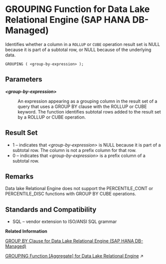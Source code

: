 <!-- loio259511aa310241949d6e8389561dc62c -->

# GROUPING Function for Data Lake Relational Engine \(SAP HANA DB-Managed\)

Identifies whether a column in a `ROLLUP` or `CUBE` operation result set is NULL because it is part of a subtotal row, or NULL because of the underlying data.



```
GROUPING ( <group-by-expression> ); 
```



<a name="loio259511aa310241949d6e8389561dc62c__section_x12_bqg_trb"/>

## Parameters


<dl>
<dt><b>

*<group-by-expression\>*

</b></dt>
<dd>

An expression appearing as a grouping column in the result set of a query that uses a GROUP BY clause with the ROLLUP or CUBE keyword. The function identifies subtotal rows added to the result set by a ROLLUP or CUBE operation.



</dd>
</dl>



<a name="loio259511aa310241949d6e8389561dc62c__section_ayp_bqg_trb"/>

## Result Set

-   1 – indicates that *<group-by-expression\>* is NULL because it is part of a subtotal row. The column is not a prefix column for that row.
-   0 – indicates that *<group-by-expression\>* is a prefix column of a subtotal row.



<a name="loio259511aa310241949d6e8389561dc62c__section_nm2_cqg_trb"/>

## Remarks

Data lake Relational Engine does not support the PERCENTILE\_CONT or PERCENTILE\_DISC functions with GROUP BY CUBE operations.



<a name="loio259511aa310241949d6e8389561dc62c__section_ugp_cqg_trb"/>

## Standards and Compatibility

-   SQL – vendor extension to ISO/ANSI SQL grammar

**Related Information**  


[GROUP BY Clause for Data Lake Relational Engine \(SAP HANA DB-Managed\)](../030-sql-statements/group-by-clause-for-data-lake-relational-engine-sap-hana-db-managed-86be6d9.md)

[GROUPING Function \[Aggregate\] for Data Lake Relational Engine](https://help.sap.com/viewer/19b3964099384f178ad08f2d348232a9/2024_1_QRC/en-US/a554461384f21015aca0af2a35f9c2a7.html "Identifies whether a column in a ROLLUP or CUBE operation result set is NULL because it is part of a subtotal row, or NULL because of the underlying data.") :arrow_upper_right:

